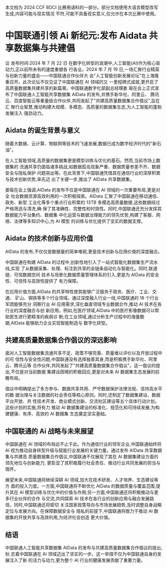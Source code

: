 本文档为 2024 CCF BDCI 比赛用语料的一部分。部分文档使用大语言模型改写生成,内容可能与现实情况 不符,可能不具备现实意义,仅允许在本次比赛中使用。 

# 中国联通引领 Ai 新纪元:发布 Aidata 共享数据集与共建倡

议 发布时间:2024 年 7 月 22 日 在数字化转型的浪潮中,人工智能(AI)作为核心驱动力,正以前所未有的速度重塑各 行各业。2024 年 7 月 19 日,一场汇聚行业精英与创新力量的盛会——中国联通合作伙伴大 会"人工智能创新发展论坛"在上海隆重召开。此次论坛不仅见证了中国联通在 AI 领域的又 一里程碑式成就,更开启了高质量数据集共建共享的新篇章。中国联通数字化部副总经理娄 瑜在会上正式宣布了中国联通人工智能共享数据集 AIData 的发布,并携手新华社、阿里云、
腾讯云、百度智能云等重量级合作伙伴,共同发起了"共建高质量数据集合作倡议",旨在汇 聚行业智慧,推动构建大规模、多模态、高质量的数据集生态,为人工智能的蓬勃发展注入 强劲动力。

## Aidata 的诞生背景与意义

随着大数据、云计算、物联网等技术的飞速发展,数据已成为数字经济时代的"新石油"。

在人工智能领域,高质量的数据集更是模型训练与优化的基石。然而,当前市场上数据集的 流通共享仍面临诸多挑战,如数据孤岛现象严重、数据质量参差不齐、数据安全与隐私保护 问题突出等。在此背景下,中国联通凭借其在通信行业的深厚积累与技术创新优势,率先迈 出了关键一步,推出了 AIData 共享数据集。

娄瑜在会上强调,AIData 的发布不仅是中国联通在 AI 领域的一次重要布局,更是对全 社会数据资源高效利用的一次积极探索。AIData 汇聚了中国联通在移动通信、政务、新型 工业化等多个重点行业积累的 13TB 多模态高质量数据,这些数据经过严格筛选与清洗,确 保了其准确性、完整性和时效性。同时,中国联通还充分发挥其数据能力平台集约、数据集 中化运营与数据治理能力的领先优势,构建了客服、网络、法律等多知识中心,为 AI 模型 的训练与优化提供了坚实的数据支撑。

## Aidata 的技术创新与应用价值

AIData 的发布,不仅仅是数据量的简单堆砌,更是技术创新与应用价值的深度融合。

中国联通在构建 AIData 的过程中,创新性地引入了一站式智能化数据集生产流水线,实现 了从数据采集、处理、标注到共享的全链条自动化与智能化。同时,联通链、可信数据空间 技术与场景化数据质量管理体系的引入,更是为 AIData 的安全性、可信性与高效性提供了 有力保障。

在应用价值方面,AIData 的共享特性使其能够广泛服务于政务、医疗、工业、交通、
矿山、钢铁等多个行业领域。通过深度融入行业一线,中国联通的 18 个行业军团能够充分 洞察行业 AI 应用需求,深化垂直领域专业数据合作,推动 AI 技术在各行业的深度融合与创 新应用。例如,在医疗领域,AIData 中的医疗影像数据可以帮助医生进行更精准的疾病诊 断;在工业领域,通过分析生产过程中的海量数据,AIData 能够助力企业实现智能制造与 数字化转型。 

## 共建高质量数据集合作倡议的深远影响

面对人工智能数据集流通共享不足、政策不够完善、质量难以评价以及开放过程中的可 信性与安全性问题,中国联通没有选择独善其身,而是积极携手新华社、阿里云、腾讯云等 合作伙伴,共同发起了"共建高质量数据集合作倡议"。这一倡议的提出,不仅是对当前数据 集建设困境的积极回应,更是对未来 AI 数据集生态发展的前瞻布局。

倡议中明确提出了多方参与、数据共享共用、严守数据保护法律法规、坚持高水平的数 据治理与关注数据的社会责任等核心原则。同时,还制定了数据集建设、数据平台开放、共 性技术开发、商业模式创新、交流社区建设等五个具体行动计划。这些计划的实施,将有力 推动 AI 数据集建设的标准化、规范化和可持续发展,为构建健康、有序、高效的 AI 数据集 生态奠定坚实基础。 

## 中国联通的 Ai 战略与未来展望

中国联通在 AI 领域的布局远不止于此。作为通信行业的领军企业,中国联通始终将 AI
视为推动自身转型升级与赋能行业发展的关键力量。通过发布 AIData 共享数据集与共建高 质量数据集合作倡议,中国联通不仅展现了其在 AI 数据集建设方面的领先地位与创新能力, 更彰显了其积极履行社会责任、推动行业共同发展的担当与情怀。

展望未来,中国联通将继续深耕 AI 领域,加大在技术研发、人才培养、生态建设等方 面的投入力度。一方面,中国联通将不断优化 AIData 的数据质量与覆盖范围,提升其在 AI
模型训练与优化中的价值与作用;另一方面,中国联通还将积极推动与更多行业伙伴的合作 与交流,共同探索 AI 技术在各行业的创新应用与融合发展路径。同时,中国联通还将密切 关注国家政策导向与市场发展趋势,及时调整自身战略定位与发展方向。在保障数据安全与 隐私的前提下,中国联通将致力于推动 AI 数据集的开放共享与高效利用,为经济社会创造 更大价值。 

## 结语

中国联通人工智能共享数据集 AIData 的发布与共建高质量数据集合作倡议的提出,标 志着中国联通在 AI 领域迈出了坚实的一步。这一举措不仅为中国联通自身的发展注入了新 的活力与动力,更为整个 AI 行业的健康发展贡献了重要力量。